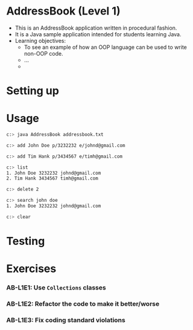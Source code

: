 # AddressBook (Level 1)
* This is an AddressBook application written in procedural fashion.
* It is a Java sample application intended for students learning Java. 
* Learning objectives:
  * To see an example of how an OOP language can be used to write non-OOP code.
  * ...
  * 
# Setting up


# Usage
```sh
c:> java AddressBook addressbook.txt

c:> add John Doe p/3232232 e/johnd@gmail.com 

c:> add Tim Hank p/3434567 e/timh@gmail.com

c:> list
1. John Doe 3232232 johnd@gmail.com 
2. Tim Hank 3434567 timh@gmail.com

c:> delete 2

c:> search john doe
1. John Doe 3232232 johnd@gmail.com

c:> clear
```

# Testing

# Exercises

### AB-L1E1: Use `Collections` classes

### AB-L1E2: Refactor the code to make it better/worse

### AB-L1E3: Fix coding standard violations
